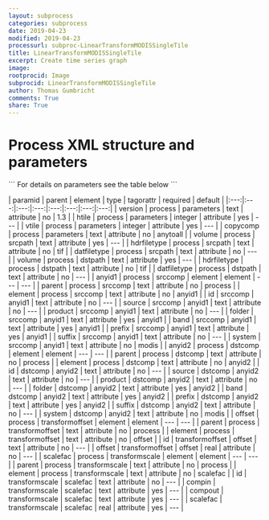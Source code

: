 ```yaml
---
layout: subprocess
categories: subprocess
date: 2019-04-23
modified: 2019-04-23
processurl: subproc-LinearTransformMODISSingleTile
title: LinearTransformMODISSingleTile
excerpt: Create time series graph
image: 
rootprocid: Image
subprocid: LinearTransformMODISSingleTile
author: Thomas Gumbricht
comments: True
share: True
---
```


<h1 class='foot-description'>Process XML structure and parameters</h1>
```
For details on parameters see the table below
<?xml version="1.0" ?>
<process>
  <!--Generated from python-->
  <userproj plotid="yourplotid" projectid="yourprojectid" siteid="yoursiteid" system="systemid" tractid="yourtractid" userid="youruserid"/>
  <period endday="DD" endmonth="MM" endyear="YYYY" seasonendday="DD" seasonendmonth="MM" seasonstartday="DD" seasonstartmonth="MM" startday="DD" startmonth="MM" startyear="YYYY" timestep="timestep"/>
  <parameters copycomp="txtstring" htile="xyz" version="txtstring" vtile="xyz"/>
  <srcpath datfiletype="txtstring" hdrfiletype="txtstring" volume="txtstring"/>
  <dstpath datfiletype="txtstring" hdrfiletype="txtstring" volume="txtstring"/>
  <srccomp element="txtstring" parent="txtstring">
    <anyid1 band="txtstring" folder="txtstring" id="txtstring" prefix="txtstring" product="txtstring" source="txtstring" suffix="txtstring" system="txtstring"/>
  </srccomp>
  <dstcomp element="txtstring" parent="txtstring">
    <anyid2 band="txtstring" folder="txtstring" id="txtstring" prefix="txtstring" product="txtstring" source="txtstring" suffix="txtstring" system="txtstring"/>
  </dstcomp>
  <transformoffset element="txtstring" parent="txtstring">
    <offset id="txtstring" offset="xyz.abc"/>
  </transformoffset>
  <transformscale element="txtstring" parent="txtstring">
    <scalefac compin="txtstring" compout="txtstring" id="txtstring" scalefac="xyz.abc"/>
  </transformscale>
</process>
```

| paramid | parent | element | type | tagorattr | required | default |
|:---:|:---:|:---:|:---:|:---:|:---:|:---:|:---:|
| version | process | parameters | text | attribute | no | 1.3 |
| htile | process | parameters | integer | attribute | yes | --- |
| vtile | process | parameters | integer | attribute | yes | --- |
| copycomp | process | parameters | text | attribute | no | anytoall |
| volume | process | srcpath | text | attribute | yes | --- |
| hdrfiletype | process | srcpath | text | attribute | no | tif |
| datfiletype | process | srcpath | text | attribute | no | --- |
| volume | process | dstpath | text | attribute | yes | --- |
| hdrfiletype | process | dstpath | text | attribute | no | tif |
| datfiletype | process | dstpath | text | attribute | no | --- |
| anyid1 | process | srccomp | element | element | --- | --- |
| parent | process | srccomp | text | attribute | no | process |
| element | process | srccomp | text | attribute | no | anyid1 |
| id | srccomp | anyid1 | text | attribute | no | --- |
| source | srccomp | anyid1 | text | attribute | no | --- |
| product | srccomp | anyid1 | text | attribute | no | --- |
| folder | srccomp | anyid1 | text | attribute | yes | anyid1 |
| band | srccomp | anyid1 | text | attribute | yes | anyid1 |
| prefix | srccomp | anyid1 | text | attribute | yes | anyid1 |
| suffix | srccomp | anyid1 | text | attribute | no | --- |
| system | srccomp | anyid1 | text | attribute | no | modis |
| anyid2 | process | dstcomp | element | element | --- | --- |
| parent | process | dstcomp | text | attribute | no | process |
| element | process | dstcomp | text | attribute | no | anyid2 |
| id | dstcomp | anyid2 | text | attribute | no | --- |
| source | dstcomp | anyid2 | text | attribute | no | --- |
| product | dstcomp | anyid2 | text | attribute | no | --- |
| folder | dstcomp | anyid2 | text | attribute | yes | anyid2 |
| band | dstcomp | anyid2 | text | attribute | yes | anyid2 |
| prefix | dstcomp | anyid2 | text | attribute | yes | anyid2 |
| suffix | dstcomp | anyid2 | text | attribute | no | --- |
| system | dstcomp | anyid2 | text | attribute | no | modis |
| offset | process | transformoffset | element | element | --- | --- |
| parent | process | transformoffset | text | attribute | no | process |
| element | process | transformoffset | text | attribute | no | offset |
| id | transformoffset | offset | text | attribute | no | --- |
| offset | transformoffset | offset | real | attribute | no | --- |
| scalefac | process | transformscale | element | element | --- | --- |
| parent | process | transformscale | text | attribute | no | process |
| element | process | transformscale | text | attribute | no | scalefac |
| id | transformscale | scalefac | text | attribute | no | --- |
| compin | transformscale | scalefac | text | attribute | yes | --- |
| compout | transformscale | scalefac | text | attribute | yes | --- |
| scalefac | transformscale | scalefac | real | attribute | yes | --- |

